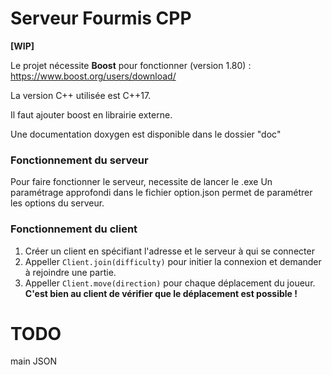 # Serveur Fourmis CPP

**[WIP]**


Le projet nécessite **Boost** pour fonctionner (version 1.80) : https://www.boost.org/users/download/

La version C++ utilisée est C++17.

Il faut ajouter boost en librairie externe.

Une documentation doxygen est disponible dans le dossier "doc"

### Fonctionnement du serveur

Pour faire fonctionner le serveur, necessite de lancer le .exe 
Un paramétrage approfondi dans le fichier option.json permet de paramétrer les options du serveur.



### Fonctionnement du client
1. Créer un client en spécifiant l'adresse et le serveur à qui se connecter
2. Appeller `Client.join(difficulty)` pour initier la connexion et demander à rejoindre une partie.
3. Appeller `Client.move(direction)` pour chaque déplacement du joueur. **C'est bien au client de vérifier que le déplacement est possible !**



# TODO


main
JSON